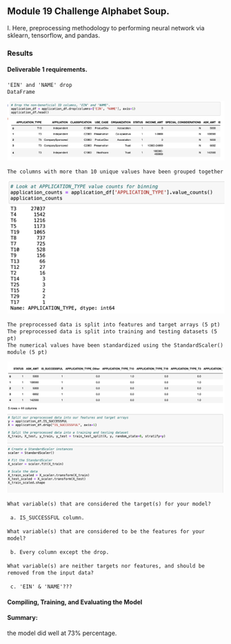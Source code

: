 ## Module 19 Challenge Alphabet Soup. 

I. Here, preprocessing methodology to performing neural network via sklearn, tensorflow, and pandas.


### Results 
#### Deliverable 1 requirements.
    'EIN' and 'NAME' drop
    DataFrame
   ![Figure 1](https://github.com/davidhyongae2/network/blob/main/Figure1.png) <br>

    The columns with more than 10 unique values have been grouped together 
    
   ![Figure 2](https://github.com/davidhyongae2/network/blob/main/Figure2.png) <br>
    
    The preprocessed data is split into features and target arrays (5 pt)
    The preprocessed data is split into training and testing datasets (5 pt)
    The numerical values have been standardized using the StandardScaler() module (5 pt)
    
   ![Figure 3](https://github.com/davidhyongae2/network/blob/main/Figure3.png) <br>
    
    What variable(s) that are considered the target(s) for your model?

     a. IS_SUCCESSFUL column.

    What variable(s) that are considered to be the features for your model?

     b. Every column except the drop.

    What variable(s) are neither targets nor features, and should be removed from the input data?
  
     c. 'EIN' & 'NAME'???


#### Compiling, Training, and Evaluating the Model




#### Summary: 
the model did well at 73% percentage. 

